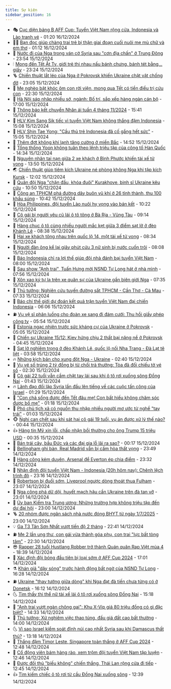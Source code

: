 ```yaml
---
title: Sự kiện
sidebar_position: 16
---
```


<!-- dantri-su-kien:START -->
- 🎭 [Cục diện bảng B AFF Cup: Tuyển Việt Nam rộng cửa, Indonesia và Lào tranh vé](https://dantri.com.vn/the-thao/cuc-dien-bang-b-aff-cup-tuyen-viet-nam-rong-cua-indonesia-va-lao-tranh-ve-20241215232857159.htm) - 01:20 16/12/2024
- 👨‍🏫 [Bạn đọc giúp chàng trai trẻ bị thận giai đoạn cuối nuôi mẹ mù chữ và em thơ](https://dantri.com.vn/tam-long-nhan-ai/ban-doc-giup-chang-trai-tre-bi-than-giai-doan-cuoi-nuoi-me-mu-chu-va-em-tho-20241215081517752.htm) - 01:12 16/12/2024
- 🌮 [Nước đi của Nga trong ván cờ Syria sau &quot;cơn địa chấn&quot; ở Trung Đông](https://dantri.com.vn/the-gioi/nuoc-di-cua-nga-trong-van-co-syria-sau-con-dia-chan-o-trung-dong-20241216001646201.htm) - 23:54 15/12/2024
- 🕯 [Mong đến Tết Ất Tỵ, giới trẻ thi nhau nấu bánh chưng, bánh tét bằng... giấy](https://dantri.com.vn/doi-song/mong-den-tet-at-ty-gioi-tre-thi-nhau-nau-banh-chung-banh-tet-bang-giay-20241214215750646.htm) - 23:24 15/12/2024
- 🪜 [Chiến thuật lắt léo của Nga ở Pokrovsk khiến Ukraine chật vật chống đỡ](https://dantri.com.vn/the-gioi/chien-thuat-lat-leo-cua-nga-o-pokrovsk-khien-ukraine-chat-vat-chong-do-20241215221733421.htm) - 23:05 15/12/2024
- 🐘 [Mẹ nghèo bật khóc ôm con rời viện, mong qua Tết có tiền điều trị cứu con](https://dantri.com.vn/tam-long-nhan-ai/me-ngheo-bat-khoc-om-con-roi-vien-mong-qua-tet-co-tien-dieu-tri-cuu-con-20241215123004341.htm) - 22:30 15/12/2024
- 🤔 [Hà Nội sáp nhập nhiều sở, ngành: Bố trí, sắp xếp hàng ngàn cán bộ](https://dantri.com.vn/xa-hoi/ha-noi-sap-nhap-nhieu-so-nganh-bo-tri-sap-xep-hang-ngan-can-bo-20241215222311254.htm) - 17:00 15/12/2024
- 🧠 [Thông báo kết chuyển Nhân ái tuần 4 tháng 11/2024](https://dantri.com.vn/tam-long-nhan-ai/thong-bao-ket-chuyen-nhan-ai-tuan-4-thang-112024-20241215223347026.htm) - 15:41 15/12/2024
- 📝 [HLV Kim Sang Sik tiếc vì tuyển Việt Nam không thắng đậm Indonesia](https://dantri.com.vn/the-thao/hlv-kim-sang-sik-tiec-vi-tuyen-viet-nam-khong-thang-dam-indonesia-20241215220842743.htm) - 15:08 15/12/2024
- 🦏 [HLV Shin Tae Yong: &quot;Cầu thủ trẻ Indonesia đã cố gắng hết sức&quot;](https://dantri.com.vn/the-thao/hlv-shin-tae-yong-cau-thu-tre-indonesia-da-co-gang-het-suc-20241215220519375.htm) - 15:05 15/12/2024
- 🥰 [Thêm đợt không khí lạnh tăng cường ở miền Bắc](https://dantri.com.vn/xa-hoi/them-dot-khong-khi-lanh-tang-cuong-o-mien-bac-20241215214802629.htm) - 14:52 15/12/2024
- 🤗 [Tổng thống Yoon không tuân theo lệnh triệu tập của công tố Hàn Quốc](https://dantri.com.vn/the-gioi/tong-thong-yoon-khong-tuan-theo-lenh-trieu-tap-cua-cong-to-han-quoc-20241215212911220.htm) - 14:34 15/12/2024
- 🌈 [Nguyên nhân tai nạn giữa 2 xe khách ở Bình Phước khiến tài xế tử vong](https://dantri.com.vn/xa-hoi/nguyen-nhan-tai-nan-giua-2-xe-khach-o-binh-phuoc-khien-tai-xe-tu-vong-20241215202531774.htm) - 13:50 15/12/2024
- 🌏 [Chiến thuật giúp tiêm kích Ukraine né phòng không Nga khi tập kích Kursk](https://dantri.com.vn/the-gioi/chien-thuat-giup-tiem-kich-ukraine-ne-phong-khong-nga-khi-tap-kich-kursk-20241215190046766.htm) - 12:02 15/12/2024
- 💄 [Quân đội Nga &quot;chặn đầu, khóa đuôi&quot; Kurakhove, binh sĩ Ukraine kêu cứu](https://dantri.com.vn/the-gioi/quan-doi-nga-chan-dau-khoa-duoi-kurakhove-binh-si-ukraine-keu-cuu-20241215175307782.htm) - 10:50 15/12/2024
- 👺 [Công an TPHCM phá đường dây buôn vũ khí ở 26 tỉnh thành, thu 100 khẩu súng](https://dantri.com.vn/phap-luat/cong-an-tphcm-pha-duong-day-buon-vu-khi-o-26-tinh-thanh-thu-100-khau-sung-20241215172301679.htm) - 10:42 15/12/2024
- 👹 [Hòa Philippines, đội tuyển Lào nuôi hy vọng vào bán kết](https://dantri.com.vn/the-thao/hoa-philippines-doi-tuyen-lao-nuoi-hy-vong-vao-ban-ket-20241215172149244.htm) - 10:22 15/12/2024
- 🌊 [Cô gái bị người yêu cũ lái ô tô tông ở Bà Rịa - Vũng Tàu](https://dantri.com.vn/xa-hoi/co-gai-bi-nguoi-yeu-cu-lai-o-to-tong-o-ba-ria-vung-tau-20241215160442826.htm) - 09:14 15/12/2024
- 🤠 [Hàng chục ô tô cùng nhiều người mắc kẹt giữa 3 điểm sạt lở ở đèo Khánh Lê](https://dantri.com.vn/xa-hoi/hang-chuc-o-to-cung-nhieu-nguoi-mac-ket-giua-3-diem-sat-lo-o-deo-khanh-le-20241215151507942.htm) - 08:38 15/12/2024
- 🎊 [Hai xe khách tông nhau trên quốc lộ 14, một tài xế tử vong](https://dantri.com.vn/xa-hoi/hai-xe-khach-tong-nhau-tren-quoc-lo-14-mot-tai-xe-tu-vong-20241215151902531.htm) - 08:34 15/12/2024
- 🐘 [Người đàn ông kể lại giây phút cứu 3 nữ sinh bị nước cuốn trôi](https://dantri.com.vn/xa-hoi/nguoi-dan-ong-ke-lai-giay-phut-cuu-3-nu-sinh-bi-nuoc-cuon-troi-20241215132814640.htm) - 08:08 15/12/2024
- 💂 [Báo Indonesia chỉ ra lợi thế giúp đội nhà đánh bại tuyển Việt Nam](https://dantri.com.vn/the-thao/bao-indonesia-chi-ra-loi-the-giup-doi-nha-danh-bai-tuyen-viet-nam-20241215093250246.htm) - 08:00 15/12/2024
- 👹 [Sau show &quot;Anh trai&quot;, Tuấn Hưng mời NSND Tự Long hát ở nhà mình](https://dantri.com.vn/giai-tri/sau-show-anh-trai-tuan-hung-moi-nsnd-tu-long-hat-o-nha-minh-20241215113837327.htm) - 07:56 15/12/2024
- 🦒 [Xôn xao ký tự lạ trên xe quân sự của Ukraine gần biên giới Nga](https://dantri.com.vn/the-gioi/xon-xao-ky-tu-la-tren-xe-quan-su-cua-ukraine-gan-bien-gioi-nga-20241215143108646.htm) - 07:35 15/12/2024
- 🗽 [Thủ tướng: Nghiên cứu tuyến đường sắt TPHCM - Cần Thơ - Cà Mau](https://dantri.com.vn/xa-hoi/thu-tuong-nghien-cuu-tuyen-duong-sat-tphcm-can-tho-ca-mau-20241215094335844.htm) - 07:33 15/12/2024
- 💄 [Báo chí thế giới dự đoán kết quả trận tuyển Việt Nam đại chiến Indonesia](https://dantri.com.vn/the-thao/bao-chi-the-gioi-du-doan-ket-qua-tran-tuyen-viet-nam-dai-chien-indonesia-20241215130634847.htm) - 06:06 15/12/2024
- ⛽️ [Vụ vệ sĩ phân luồng cho đoàn xe sang đi đám cưới: Thu hồi giấy phép công ty](https://dantri.com.vn/phap-luat/vu-ve-si-phan-luong-cho-doan-xe-sang-di-dam-cuoi-thu-hoi-giay-phep-cong-ty-20241215120429407.htm) - 05:54 15/12/2024
- 🥷 [Estonia ngạc nhiên trước sức kháng cự của Ukraine ở Pokrovsk](https://dantri.com.vn/the-gioi/estonia-ngac-nhien-truoc-suc-khang-cu-cua-ukraine-o-pokrovsk-20241215120315096.htm) - 05:05 15/12/2024
- 🤖 [Chiến sự Ukraine 15/12: Kiev hứng chịu 2 thất bại nặng nề ở Pokrovsk](https://dantri.com.vn/the-gioi/chien-su-ukraine-1512-kiev-hung-chiu-2-that-bai-nang-ne-o-pokrovsk-20241215114627132.htm) - 04:45 15/12/2024
- 🌊 [Sạt lở nghiêm trọng ở đèo Khánh Lê, quốc lộ nối Nha Trang - Đà Lạt tê liệt](https://dantri.com.vn/xa-hoi/sat-lo-nghiem-trong-o-deo-khanh-le-quoc-lo-noi-nha-trang-da-lat-te-liet-20241215103553314.htm) - 03:58 15/12/2024
- 🔥 [Những kịch bản cho xung đột Nga - Ukraine](https://dantri.com.vn/the-gioi/nhung-kich-ban-cho-xung-dot-nga-ukraine-20241215090417218.htm) - 02:40 15/12/2024
- 🦏 [Vụ vé số trúng 2 tỷ đồng bị từ chối trả thưởng: Tòa đã đối chiếu tờ vé số](https://dantri.com.vn/xa-hoi/vu-ve-so-trung-2-ty-dong-bi-tu-choi-tra-thuong-toa-da-doi-chieu-to-ve-so-20241215085044648.htm) - 02:30 15/12/2024
- 🐘 [Cô gái 22 tuổi vẫn cầm chặt tay lái sau khi ô tô rơi xuống sông Đồng Nai](https://dantri.com.vn/xa-hoi/co-gai-22-tuoi-van-cam-chat-tay-lai-sau-khi-o-to-roi-xuong-song-dong-nai-20241215075932437.htm) - 01:43 15/12/2024
- 🔥 [Lãnh đạo đối lập Syria lần đầu lên tiếng về các cuộc tấn công của Israel](https://dantri.com.vn/the-gioi/lanh-dao-doi-lap-syria-lan-dau-len-tieng-ve-cac-cuoc-tan-cong-cua-israel-20241215081345825.htm) - 01:29 15/12/2024
- 💼 [&quot;Con chả sống được đến Tết đâu mẹ! Con bất hiếu không chăm sóc được bố mẹ&quot;](https://dantri.com.vn/tam-long-nhan-ai/con-cha-song-duoc-den-tet-dau-me-con-bat-hieu-khong-cham-soc-duoc-bo-me-20241215072519986.htm) - 01:18 15/12/2024
- 🚀 [Phó chủ tịch xã có nguồn thu nhập nhiều người mơ ước từ nghề &quot;tay trái&quot;](https://dantri.com.vn/lao-dong-viec-lam/pho-chu-tich-xa-co-nguon-thu-nhap-nhieu-nguoi-mo-uoc-tu-nghe-tay-trai-20241214112611611.htm) - 01:03 15/12/2024
- 🐵 [Nghi can chết sau khi sát hại cô gái 19 tuổi, vụ án được xử lý thế nào?](https://dantri.com.vn/phap-luat/nghi-can-chet-sau-khi-sat-hai-co-gai-19-tuoi-vu-an-duoc-xu-ly-the-nao-20241214235655702.htm) - 00:44 15/12/2024
- 👍 [Hãng tin Mỹ xin lỗi, chấp nhận bồi thường cho ông Trump 15 triệu USD](https://dantri.com.vn/the-gioi/hang-tin-my-xin-loi-chap-nhan-boi-thuong-cho-ong-trump-15-trieu-usd-20241215073322576.htm) - 00:35 15/12/2024
- 🚦 [Bán trái cây, bầu Đức và các đại gia lỗ lãi ra sao?](https://dantri.com.vn/kinh-doanh/ban-trai-cay-bau-duc-va-cac-dai-gia-lo-lai-ra-sao-20241214144858031.htm) - 00:17 15/12/2024
- 🥸 [Bellingham ghi bàn, Real Madrid vẫn bị cầm hòa thất vọng](https://dantri.com.vn/the-thao/bellingham-ghi-ban-real-madrid-van-bi-cam-hoa-that-vong-20241215064746619.htm) - 23:49 14/12/2024
- 🥷 [Hàng công kém duyên, Arsenal để Everton ép chia điểm](https://dantri.com.vn/the-thao/hang-cong-kem-duyen-arsenal-de-everton-ep-chia-diem-20241215063209254.htm) - 23:32 14/12/2024
- 🤡 [Nhận định đội tuyển Việt Nam - Indonesia &lpar;20h hôm nay&rpar;: Chênh lệch trình độ](https://dantri.com.vn/the-thao/nhan-dinh-doi-tuyen-viet-nam-indonesia-20h-hom-nay-chenh-lech-trinh-do-20241214191206468.htm) - 23:16 14/12/2024
- 🥳 [Robertson bị đuổi sớm, Liveprool ngược dòng thoát thua Fulham](https://dantri.com.vn/the-thao/robertson-bi-duoi-som-liveprool-nguoc-dong-thoat-thua-fulham-20241215060703228.htm) - 23:07 14/12/2024
- 🤩 [Nga công phá dữ dội, huyết mạch hậu cần Ukraine trên đà tan vỡ](https://dantri.com.vn/the-gioi/nga-cong-pha-du-doi-huyet-mach-hau-can-ukraine-tren-da-tan-vo-20241214082409703.htm) - 23:01 14/12/2024
- 🎡 [Ủy ban Kiểm tra Trung ương: Những trường hợp không triệu tập đến dự đại hội](https://dantri.com.vn/xa-hoi/uy-ban-kiem-tra-trung-uong-nhung-truong-hop-khong-trieu-tap-den-du-dai-hoi-20241214175421535.htm) - 23:00 14/12/2024
- 🪜 [20 nhóm được ngân sách nhà nước đóng BHYT từ ngày 1/7/2025](https://dantri.com.vn/an-sinh/20-nhom-duoc-ngan-sach-nha-nuoc-dong-bhyt-tu-ngay-172025-20241214154213187.htm) - 23:00 14/12/2024
- 💡 [Ga T3 Tân Sơn Nhất vượt tiến độ 2 tháng](https://dantri.com.vn/xa-hoi/ga-t3-tan-son-nhat-vuot-tien-do-2-thang-20241214150905559.htm) - 22:41 14/12/2024
- ⛽️ [Mẹ 2 lần ung thư, con gái vừa thành góa phụ, con trai &quot;lực bất tòng tâm&quot;](https://dantri.com.vn/tam-long-nhan-ai/me-2-lan-ung-thu-con-gai-vua-thanh-goa-phu-con-trai-luc-bat-tong-tam-20241214172344018.htm) - 22:30 14/12/2024
- 😎 [Rapper 28 tuổi  Hustlang Robber trở thành Quán quân Rap Việt mùa 4](https://dantri.com.vn/giai-tri/rapper-28-tuoi-hustlang-robber-tro-thanh-quan-quan-rap-viet-mua-4-20241214165832601.htm) - 18:39 14/12/2024
- 🗽 [Xác định đội bóng đầu tiên bị loại sớm ở AFF Cup 2024](https://dantri.com.vn/the-thao/xac-dinh-doi-bong-dau-tien-bi-loai-som-o-aff-cup-2024-20241214235254668.htm) - 17:01 14/12/2024
- ⚗️ [Khán giả &quot;dậy sóng&quot; trước hành động bất ngờ của NSND Tự Long](https://dantri.com.vn/giai-tri/khan-gia-day-song-truoc-hanh-dong-bat-ngo-cua-nsnd-tu-long-20241214232133995.htm) - 16:28 14/12/2024
- ⛽️ [Ukraine &quot;thay tướng giữa dòng&quot; khi Nga đạt đà tiến chưa từng có ở Donetsk](https://dantri.com.vn/the-gioi/ukraine-thay-tuong-giua-dong-khi-nga-dat-da-tien-chua-tung-co-o-donetsk-20241214230558925.htm) - 16:12 14/12/2024
- 🌜 [Tìm thấy thi thể nữ tài xế lái ô tô rơi xuống sông Đồng Nai](https://dantri.com.vn/xa-hoi/tim-thay-thi-the-nu-tai-xe-lai-o-to-roi-xuong-song-dong-nai-20241214220207759.htm) - 15:18 14/12/2024
- 🦩 [&quot;Anh trai vượt ngàn chông gai&quot;: Khu X-Vip giá 80 triệu đồng có gì đặc biệt?](https://dantri.com.vn/giai-tri/anh-trai-vuot-ngan-chong-gai-khu-x-vip-gia-80-trieu-dong-co-gi-dac-biet-20241214205337483.htm) - 14:33 14/12/2024
- 🦒 [Thủ tướng: Xử nghiêm việc thao túng, đấu giá đất cao bất thường](https://dantri.com.vn/xa-hoi/thu-tuong-xu-nghiem-viec-thao-tung-dau-gia-dat-cao-bat-thuong-20241214205552125.htm) - 14:00 14/12/2024
- 🌜 [Vì sao Israel kiểm soát đỉnh núi cao nhất Syria sau khi Damascus thất thủ?](https://dantri.com.vn/the-gioi/vi-sao-israel-kiem-soat-dinh-nui-cao-nhat-syria-sau-khi-damascus-that-thu-20241214194524904.htm) - 13:18 14/12/2024
- 🐎 [Thắng đậm Timor Leste, Singapore toàn thắng ở AFF Cup 2024](https://dantri.com.vn/the-thao/thang-dam-timor-leste-singapore-toan-thang-o-aff-cup-2024-20241214194458167.htm) - 12:48 14/12/2024
- 🌋 [Cổ động viên bám hàng rào, xem trộm đội tuyển Việt Nam tập luyện](https://dantri.com.vn/the-thao/co-dong-vien-bam-hang-rao-xem-trom-doi-tuyen-viet-nam-tap-luyen-20241214200600190.htm) - 12:46 14/12/2024
- 🧰 [Được đối thủ &quot;biếu không&quot; chiến thắng, Thái Lan rộng cửa đi tiếp](https://dantri.com.vn/the-thao/duoc-doi-thu-bieu-khong-chien-thang-thai-lan-rong-cua-di-tiep-20241214194524266.htm) - 12:45 14/12/2024
- 👍 [Tìm kiếm chiếc ô tô rơi từ cầu Đồng Nai xuống sông](https://dantri.com.vn/xa-hoi/tim-kiem-chiec-o-to-roi-tu-cau-dong-nai-xuong-song-20241214193451191.htm) - 12:39 14/12/2024<!-- dantri-su-kien:END -->
